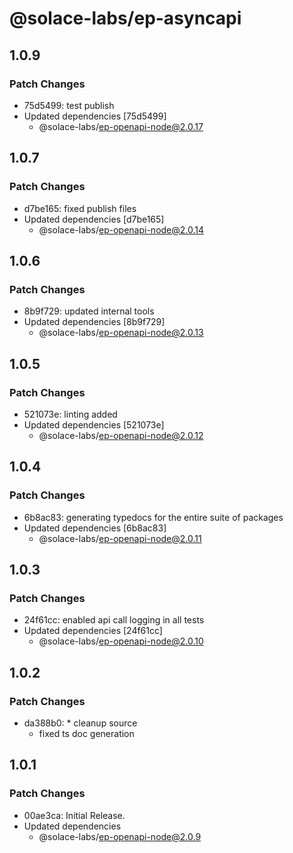 # @solace-labs/ep-asyncapi

## 1.0.9

### Patch Changes

- 75d5499: test publish
- Updated dependencies [75d5499]
  - @solace-labs/ep-openapi-node@2.0.17

## 1.0.7

### Patch Changes

- d7be165: fixed publish files
- Updated dependencies [d7be165]
  - @solace-labs/ep-openapi-node@2.0.14

## 1.0.6

### Patch Changes

- 8b9f729: updated internal tools
- Updated dependencies [8b9f729]
  - @solace-labs/ep-openapi-node@2.0.13

## 1.0.5

### Patch Changes

- 521073e: linting added
- Updated dependencies [521073e]
  - @solace-labs/ep-openapi-node@2.0.12

## 1.0.4

### Patch Changes

- 6b8ac83: generating typedocs for the entire suite of packages
- Updated dependencies [6b8ac83]
  - @solace-labs/ep-openapi-node@2.0.11

## 1.0.3

### Patch Changes

- 24f61cc: enabled api call logging in all tests
- Updated dependencies [24f61cc]
  - @solace-labs/ep-openapi-node@2.0.10

## 1.0.2

### Patch Changes

- da388b0: \* cleanup source
  - fixed ts doc generation

## 1.0.1

### Patch Changes

- 00ae3ca: Initial Release.
- Updated dependencies
  - @solace-labs/ep-openapi-node@2.0.9
